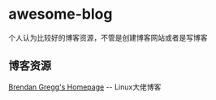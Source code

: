 # awesome-blog
个人认为比较好的博客资源，不管是创建博客网站或者是写博客


## 博客资源

[Brendan Gregg's Homepage](https://www.brendangregg.com/) -- Linux大佬博客
